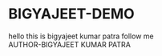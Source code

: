  # BIGYAJEET-DEMO
 hello this is bigyajeet kumar patra follow me 
 <BR>
 AUTHOR-BIGYAJEET KUMAR PATRA
